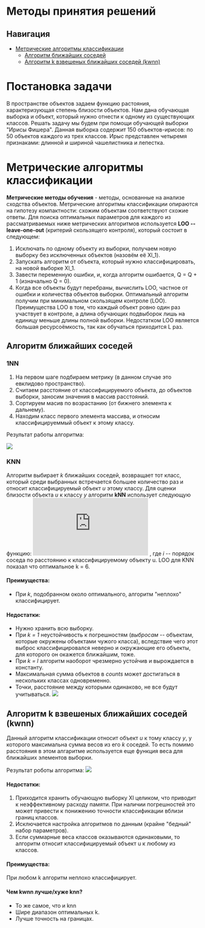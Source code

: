 # Методы принятия решений

## Навигация

- [Метрические алгоритмы классификации](#Метрические-алгоритмы-классификации)
  - [Алгоритм ближайших соседей](#Алгоритм-ближайших-соседей)
  - [Алгоритм k взвешеных ближайших соседей (kwnn)](#Алгоритм-k-взвешеных-ближайших-соседей-(kwnn))

# Постановка задачи
 В пространстве объектов задаем функцию растояния, характеризующая степень близости объектов. Нам дана обучающая выборка и объект, который нужно отнести к одному из существующих классов. Решать задачу мы будем при помощи обучающей выборки "Ирисы Фишера".
Данная выборка содержит 150 объектов-ирисов: по 50 объектов каждого из трех классов. Ирыс представлен четыремя признаками: длинной и шириной чашелистника и лепестка. 
  
# Метрические алгоритмы классификации
**Метрические методы обучения** - методы, основанные на анализе сходства объектов. Метрические алгоритмы классификации опираются на гипотезу компактности: схожим объектам соответствуют схожие ответы. 
Для поиска оптимальных параметров для каждого из рассматриваемых ниже метрических алгоритмов используется **LOO -- leave-one-out** (критерий скользящего контроля), который состоит в следующем:

1. Исключать по одному объекту  из выборки, получаем новую выборку без исключенных объектов (назовём её Xl_1).
2. Запускать алгоритм от объекта, который нужно классифицировать, на новой выборке Xl_1.
3. Завести переменную ошибки, и, когда алгоритм ошибается, Q = Q + 1 (изначально Q = 0).
4. Когда все объекты будут перебраны, вычислить LOO, частное от ошибки и количества объектов выборки.
Оптимальный алгоритм получим при минимальном скользящем контроле (LOO).
Преимущества LOO в том, что каждый объект ровно один раз участвует в контроле, а длина обучающих подвыборок лишь на единицу меньше длины полной выборки.
Недостатком LOO является большая ресурсоёмкость, так как обучаться приходится L раз.

## Алгоритм ближайших соседей
### 1NN
1. На первом шаге подбираем метрику (в данном случае это евклидово пространство). 
2. Считаем расстояние от классифицируемого объекта, до объектов выборки, заносим значения в массив расстояний. 
3. Сортируем масив по возрастанию (от бижнего элемента к дальнему). 
4. Находим класс первого элемента массива, и относим классифицируеммый объект к этому классу.

Результат работы алгоритма:
  
 ![](https://github.com/Abkelyamova/SMPR_AbkelyamovaGulzara/blob/master/1NN.png)
 
 ### KNN
 
Алгоритм выбирает _k_ ближайших соседей, возвращает тот класс, который среди выбранных встречается большее количество раз и относит классифицируемый объект *u* этому классу.
Для оценки близости объекта *u* к классу *y* алгоритм **kNN** использует следующую функцию: ![](http://latex.codecogs.com/svg.latex?%5Clarge%20W%28i%2C%20u%29%20%3D%20%5Bi%20%5Cleq%20k%5D) , где *i* -- порядок соседа по расстоянию к классифицируемому объекту u.
LOO для KNN показал что оптимальное k = 6.

#### Преимущества:

- При *k*, подобранном около оптимального, алгоритм "неплохо" классифицирует.

#### Недостатки:
- Нужно хранить всю выборку.
- При *k = 1* неустойчивость к погрешностям (*выбросам* -- объектам, которые окружены объектами чужого класса), вследствие чего этот выброс классифицировался неверно и окружающие его объекты, для которого он окажется ближайшим, тоже.
- При *k = l* алгоритм наоборот чрезмерно устойчив и вырождается в константу.
- Максимальная сумма объектов в *counts* может достигаться в нескольких классах одновременно.
- Точки, расстояние между которыми одинаково, не все будут учитываться.
![](https://github.com/Abkelyamova/SMPR_AbkelyamovaGulzara/blob/master/6NN.png)
## Алгоритм k взвешеных ближайших соседей (kwnn)

Данный алгоритм классификации относит объект *u* к тому классу *y*, у которого максимальна сумма весов из его *k* соседей. То есть помимо расстояния в этом алгаритме используется еще функция веса для ближайших элементов выборки.

Результат роботы алгоритма:
![](https://github.com/Abkelyamova/SMPR_AbkelyamovaGulzara/blob/master/KwNN.png)
#### Недостатки:
1. Приходится хранить обучающую выборку Xl целиком, что приводит к неэффективному расходу памяти. При наличии погрешностей это может привести к понижению точности классификации вблизи границ классов.
2. Исключается настройка алгоритмов по данным (крайне "бедный" набор параметров).
3. Если суммарные веса классов оказываются одинаковыми, то алгоритм относит классифицируемый объект u к любому из классов.
#### Преимущества:
При любом k алгоритм неплохо классифицирует. 
#### Чем kwnn лучше/хуже knn?
- То же самое, что и knn
- Шире диапазон оптимальных k.
- Лучше точность на границах.
